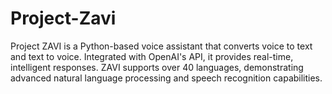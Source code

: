 # Project-Zavi
Project ZAVI is a Python-based voice assistant that converts voice to text and text to voice. Integrated with OpenAI's API, it provides real-time, intelligent responses. ZAVI supports over 40 languages, demonstrating advanced natural language processing and speech recognition capabilities.
